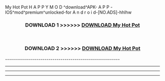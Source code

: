  My Hot Pot  H A P P Y M O D ^download^APK- A P P -IOS^mod^premium^unlocked-for A n d r o i d-[NO.ADS]-hhlhw



<div align="center">

<h3>DOWNLOAD 1 >>>>>> <a href="https://en-mod.web.app/?en= My Hot Pot ">DOWNLOAD My Hot Pot  </a></h3><br>

<h3>DOWNLOAD 2 >>>>>> <a href="https://en-mod.web.app/?en= My Hot Pot ">DOWNLOAD My Hot Pot  </a></h3>

</div>
----------------------------------------------------------

----------------------------------------------------------

----------------------------------------------------------

----------------------------------------------------------



